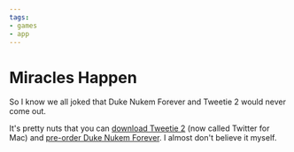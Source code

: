 ```yaml
---
tags:
- games
- app
---
```


# Miracles Happen

So I know we all joked that Duke Nukem Forever and Tweetie 2 would never come out.

It's pretty nuts that you can [download Tweetie 2](http://itunes.apple.com/us/app/twitter/id409789998?mt=12) (now called Twitter for Mac) and [pre-order Duke Nukem Forever](http://www.amazon.com/gp/product/B002I0HAC6?ie=UTF8&tag=samsoffescom-20&linkCode=as2&camp=1789&creative=9325&creativeASIN=B002I0HAC6). I almost don't believe it myself.
